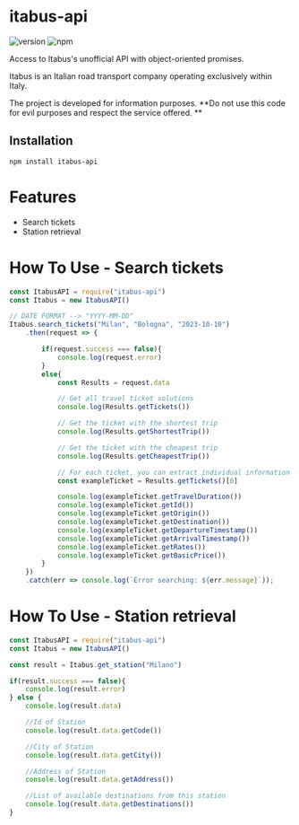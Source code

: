 
# itabus-api
![version](https://img.shields.io/npm/v/itabus-api "Version")
![npm](https://img.shields.io/npm/dt/itabus-api.svg "Total Downloads")

Access to Itabus's unofficial API with object-oriented promises.

Itabus is an Italian road transport company operating exclusively within Italy.

The project is developed for information purposes. 
**Do not use this code for evil purposes and respect the service offered. **

## Installation 
```
npm install itabus-api
```

# Features
* Search tickets
* Station retrieval


# How To Use - Search tickets
```js
const ItabusAPI = require("itabus-api")
const Itabus = new ItabusAPI()

// DATE FORMAT --> "YYYY-MM-DD"
Itabus.search_tickets("Milan", "Bologna", "2023-10-10")
    .then(request => {

        if(request.success === false){
            console.log(request.error)
        }
        else{
            const Results = request.data

            // Get all travel ticket solutions
            console.log(Results.getTickets())

            // Get the ticket with the shortest trip
            console.log(Results.getShortestTrip())

            // Get the ticket with the cheapest trip
            console.log(Results.getCheapestTrip())

            // For each ticket, you can extract individual information
            const exampleTicket = Results.getTickets()[0]

            console.log(exampleTicket.getTravelDuration())
            console.log(exampleTicket.getId())
            console.log(exampleTicket.getOrigin())
            console.log(exampleTicket.getDestination())
            console.log(exampleTicket.getDepartureTimestamp())
            console.log(exampleTicket.getArrivalTimestamp())
            console.log(exampleTicket.getRates())
            console.log(exampleTicket.getBasicPrice())
        }
    })
    .catch(err => console.log(`Error searching: ${err.message}`));

```

# How To Use - Station retrieval
```js
const ItabusAPI = require("itabus-api")
const Itabus = new ItabusAPI()

const result = Itabus.get_station("Milano")

if(result.success === false){
    console.log(result.error)
} else {
    console.log(result.data)

    //Id of Station
    console.log(result.data.getCode())

    //City of Station
    console.log(result.data.getCity())

    //Address of Station
    console.log(result.data.getAddress())

    //List of available destinations from this station
    console.log(result.data.getDestinations())
}
```
